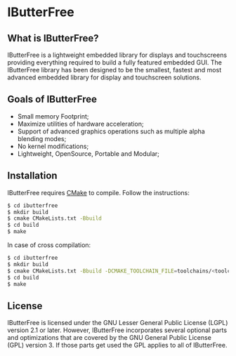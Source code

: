 # IButterFree 

## What is IButterFree?
IButterFree is a lightweight embedded library for displays and touchscreens providing everything required to build a fully featured embedded GUI. The IButterFree library has been designed to be the smallest, fastest and most advanced embedded library for display and touchscreen solutions.

## Goals of IButterFree
* Small memory Footprint;
* Maximize utilities of hardware acceleration;
* Support of advanced graphics operations such as multiple alpha blending modes;
* No kernel modifications;
* Lightweight, OpenSource, Portable and Modular;

## Installation
IButterFree requires [CMake](https://cmake.org/) to compile. Follow the instructions:
```sh
$ cd ibutterfree
$ mkdir build
$ cmake CMakeLists.txt -Bbuild
$ cd build
$ make
```
In case of cross compilation:
```sh
$ cd ibutterfree
$ mkdir build
$ cmake CMakeLists.txt -Bbuild -DCMAKE_TOOLCHAIN_FILE=toolchains/<toolchain_file>.cmake
$ cd build
$ make
```

## License
IButterFree is licensed under the GNU Lesser General Public License (LGPL) version 2.1 or later. However, IButterFree incorporates several optional parts and optimizations that are covered by the GNU General Public License (GPL) version 3. If those parts get used the GPL applies to all of IButterFree.
